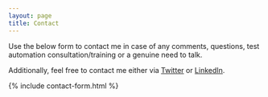 ```yaml
---
layout: page
title: Contact
---
```


Use the below form to contact me in case of any comments, questions, test automation consultation/training or a genuine need to talk.

Additionally, feel free to contact me either via [Twitter](https://twitter.com/automatingguy) or [LinkedIn](https://www.linkedin.com/in/m-krzyzanowski).

{% include contact-form.html %}